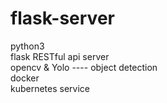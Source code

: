# flask-server
python3<br/>
flask RESTful api server<br/>
opencv & Yolo ---- object detection<br/>
docker<br/>
kubernetes service<br/>
